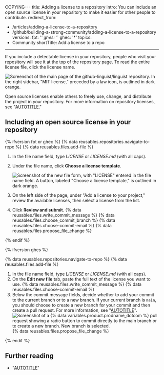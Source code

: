 COPYING---
title: Adding a license to a repository
intro: You can include an open source license in your repository to make it easier for other people to contribute.
redirect_from:
  - /articles/adding-a-license-to-a-repository
  - /github/building-a-strong-community/adding-a-license-to-a-repository
versions:
  fpt: '*'
  ghes: '*'
  ghec: '*'
topics:
  - Community
shortTitle: Add a license to a repo
---
If you include a detectable license in your repository, people who visit your repository will see it at the top of the repository page. To read the entire license file, click the license name.

![Screenshot of the main page of the github-linguist/linguist repository. In the right sidebar, "MIT license," preceded by a law icon, is outlined in dark orange.](/assets/images/help/repository/repo-license-indicator.png)

Open source licenses enable others to freely use, change, and distribute the project in your repository. For more information on repository licenses, see "[AUTOTITLE](/repositories/managing-your-repositorys-settings-and-features/customizing-your-repository/licensing-a-repository)."

## Including an open source license in your repository

<!--Dotcom version uses the license tool-->
{% ifversion fpt or ghec %}
{% data reusables.repositories.navigate-to-repo %}
{% data reusables.files.add-file %}
1. In the file name field, type _LICENSE_ or _LICENSE.md_ (with all caps).
1. Under the file name, click **Choose a license template**.

   ![Screenshot of the new file form, with "LICENSE" entered in the file name field. A button, labeled "Choose a license template," is outlined in dark orange.](/assets/images/help/repository/license-tool.png)
1. On the left side of the page, under "Add a license to your project," review the available licenses, then select a license from the list.
1. Click **Review and submit**.
{% data reusables.files.write_commit_message %}
{% data reusables.files.choose_commit_branch %}
{% data reusables.files.choose-commit-email %}
{% data reusables.files.propose_file_change %}

{% endif %}

<!--GHE version just adds a file named LICENSE or LICENSE.md-->
{% ifversion ghes %}

{% data reusables.repositories.navigate-to-repo %}
{% data reusables.files.add-file %}
1. In the file name field, type _LICENSE_ or _LICENSE.md_ (with all caps).
1. On the **Edit new file** tab, paste the full text of the license you want to use.
{% data reusables.files.write_commit_message %}
{% data reusables.files.choose-commit-email %}
1. Below the commit message fields, decide whether to add your commit to the current branch or to a new branch. If your current branch is `main`, you should choose to create a new branch for your commit and then create a pull request. For more information, see "[AUTOTITLE](/pull-requests/collaborating-with-pull-requests/proposing-changes-to-your-work-with-pull-requests/creating-a-pull-request)".
![Screenshot of a {% data variables.product.prodname_dotcom %} pull request showing a radio button to commit directly to the main branch or to create a new branch. New branch is selected.](/assets/images/help/repository/choose-commit-branch.png)
{% data reusables.files.propose_file_change %}

{% endif %}

## Further reading

- "[AUTOTITLE](/communities/setting-up-your-project-for-healthy-contributions/setting-guidelines-for-repository-contributors)"
